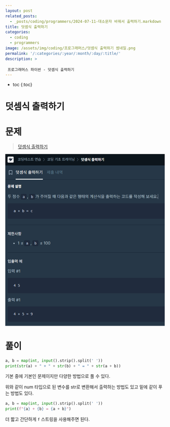 ```yaml
---
layout: post
related_posts: 
  - _posts/coding/programmers/2024-07-11-대소문자 바꿔서 출력하기.markdown
title: 덧셈식 출력하기
categories:
  - coding
  - programmers
image: /assets/img/coding/프로그래머스/덧셈식 출력하기 썸네일.png
permalink: '/:categories/:year/:month/:day/:title/'
description: >

 프로그래머스 파이썬 - 덧셈식 출력하기
---
```


* toc
{:toc}

# 덧셈식 출력하기

# 문제

> <a href="https://school.programmers.co.kr/learn/courses/30/lessons/181947">덧셈식 출력하기</a>

<img src="/assets/img/coding/프로그래머스/덧셈식 출력하기 문제.png" />

# 풀이

```python
a, b = map(int, input().strip().split(' '))
print(str(a) + " + " + str(b) + " = " + str(a + b))
```

기본 중에 기본인 문제이지만 다양한 방법으로 풀 수 있다.

위와 같이 num 타입으로 된 변수를 str로 변환해서 출력하는 방법도 있고 밑에 같이 푸는 방법도 있다.

```python
a, b = map(int, input().strip().split(' '))
print(f"{a} + {b} = {a + b}")
```

더 짧고 간단하게 `f` 스트링을 사용해주면 된다.

